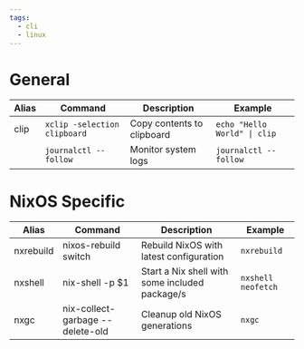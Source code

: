 ```yaml
---
tags:
  - cli
  - linux
---
```

# General

| Alias | Command                      | Description                | Example                      |
| ----- | ---------------------------- | -------------------------- | ---------------------------- |
| clip  | `xclip -selection clipboard` | Copy contents to clipboard | `echo "Hello World" \| clip` |
|       | `journalctl --follow`        | Monitor system logs        | `journalctl --follow`        |

# NixOS Specific

| Alias     | Command                          | Description                                    | Example            |
| --------- | -------------------------------- | ---------------------------------------------- | ------------------ |
| nxrebuild | nixos-rebuild switch             | Rebuild NixOS with latest configuration        | `nxrebuild`        |
| nxshell   | nix-shell -p $1                  | Start a Nix shell with some included package/s | `nxshell neofetch` |
| nxgc      | nix-collect-garbage --delete-old | Cleanup old NixOS generations                  | `nxgc`             |
